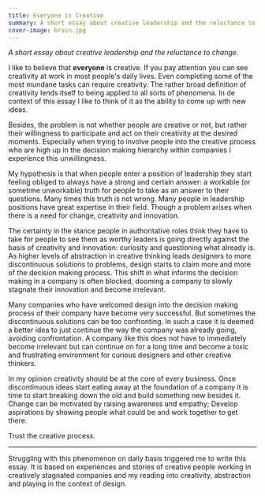 ```yaml
---
title: Everyone is Creative
summary: A short essay about creative leadership and the reluctance to change.
cover-image: brain.jpg
---
```


*A short essay about creative leadership and the reluctance to change.*

I like to believe that **everyone** is creative. If you pay attention you can see creativity at work in most people's daily lives. Even completing some of the most mundane tasks can require creativity. The rather broad definition of creativity lends itself to being applied to all sorts of phenomena. In de context of this essay I like to think of it as the ability to come up with new ideas.

Besides, the problem is not whether people are creative or not, but rather their willingness to participate and act on their creativity at the desired moments. Especially when trying to involve people into the creative process who are high up in the decision making hierarchy within companies I experience this unwillingness.

My hypothesis is that when people enter a position of leadership they start feeling obliged to always have a strong and certain answer: a workable (or sometime unworkable) truth for people to take as an answer to their questions. Many times this truth is not wrong. Many people in leadership positions have great expertise in their field. Though a problem arises when there is a need for change, creativity and innovation.

The certainty in the stance people in authoritative roles think they have to take for people to see them as worthy leaders is going directly against the basis of creativity and innovation: curiosity and questioning what already is. As higher levels of abstraction in creative thinking leads designers to more discontinuous solutions to problems, design starts to claim more and more of the decision making process. This shift in what informs the decision making in a company is often blocked, dooming a company to slowly stagnate their innovation and become irrelevant.

Many companies who have welcomed design into the decision making process of their company have become very successful. But sometimes the discontinuous solutions can be too confronting. In such a case it is deemed a better idea to just continue the way the company was already going, avoiding confrontation. A company like this does not have to immediately become irrelevant but can continue on for a long time and become a toxic and frustrating environment for curious designers and other creative thinkers.

In my opinion creativity should be at the core of every business. Once discontinuous ideas start eating away at the foundation of a company it is time to start breaking down the old and build something new besides it. Change can be motivated by raising awareness and empathy; Develop aspirations by showing people what could be and work together to get there.

Trust the creative process.

---

Struggling with this phenomenon on daily basis triggered me to write this essay. It is based on experiences and stories of creative people working in creatively stagnated companies and my reading into creativity, abstraction and playing in the context of design.
